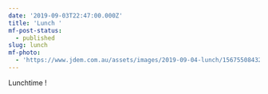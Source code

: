 ```yaml
---
date: '2019-09-03T22:47:00.000Z'
title: 'Lunch '
mf-post-status:
  - published
slug: lunch
mf-photo:
  - 'https://www.jdem.com.au/assets/images/2019-09-04-lunch/1567550843282.jpg'
---
```

Lunchtime !

